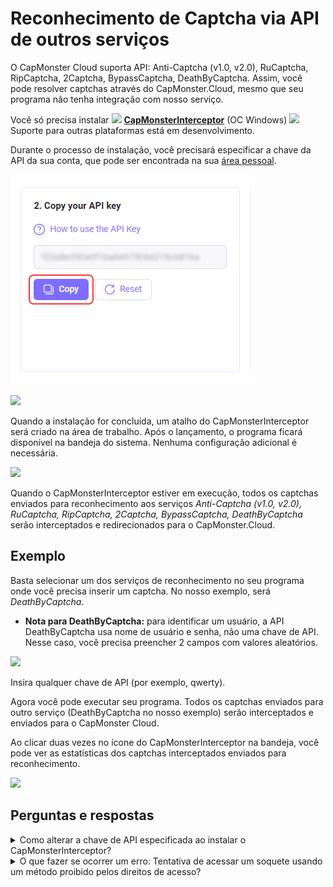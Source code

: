 ﻿# Reconhecimento de Captcha via API de outros serviços
O CapMonster Cloud suporta API: Anti-Captcha (v1.0, v2.0), RuCaptcha, RipCaptcha, 2Captcha, BypassCaptcha, DeathByCaptcha. Assim, você pode resolver captchas através do CapMonster.Cloud, mesmo que seu programa não tenha integração com nosso serviço.

Você só precisa instalar ![](./images/external-services/Aspose.Words.99efaca6-356f-455c-b8b5-a03b46d29ad6.001.png) [**CapMonsterInterceptor**](https://static.zenno.services/ccl/interceptor.msi) (OC Windows)
![](./images/external-services/Aspose.Words.99efaca6-356f-455c-b8b5-a03b46d29ad6.002.png) Suporte para outras plataformas está em desenvolvimento.

Durante o processo de instalação, você precisará especificar a chave da API da sua conta, que pode ser encontrada na sua [área pessoal](https://capmonster.cloud/Dashboard).

![](./images/external-services/Aspose.Words.99efaca6-356f-455c-b8b5-a03b46d29ad6.003.png)

![](./images/external-services/Aspose.Words.99efaca6-356f-455c-b8b5-a03b46d29ad6.004.png)

Quando a instalação for concluída, um atalho do CapMonsterInterceptor será criado na área de trabalho. Após o lançamento, o programa ficará disponível na bandeja do sistema. Nenhuma configuração adicional é necessária.

![](./images/external-services/Aspose.Words.99efaca6-356f-455c-b8b5-a03b46d29ad6.005.png)

Quando o CapMonsterInterceptor estiver em execução, todos os captchas enviados para reconhecimento aos serviços *Anti-Captcha (v1.0, v2.0), RuCaptcha, RipCaptcha, 2Captcha, BypassCaptcha, DeathByCaptcha* serão interceptados e redirecionados para o CapMonster.Cloud.
## **Exemplo**
Basta selecionar um dos serviços de reconhecimento no seu programa onde você precisa inserir um captcha. No nosso exemplo, será *DeathByCaptcha*.

- **Nota para DeathByCaptcha:** para identificar um usuário, a API DeathByCaptcha usa nome de usuário e senha, não uma chave de API. Nesse caso, você precisa preencher 2 campos com valores aleatórios.

![](./images/external-services/Aspose.Words.99efaca6-356f-455c-b8b5-a03b46d29ad6.006.png)

Insira qualquer chave de API (por exemplo, qwerty).

Agora você pode executar seu programa. Todos os captchas enviados para outro serviço (DeathByCaptcha no nosso exemplo) serão interceptados e enviados para o CapMonster Cloud.

Ao clicar duas vezes no ícone do CapMonsterInterceptor na bandeja, você pode ver as estatísticas dos captchas interceptados enviados para reconhecimento.

![](./images/external-services/Aspose.Words.99efaca6-356f-455c-b8b5-a03b46d29ad6.007.png)
## **Perguntas e respostas**

<details>
    <summary>Como alterar a chave de API especificada ao instalar o CapMonsterInterceptor?</summary>

Dê um clique duplo no ícone do CapMonsterInterceptor na bandeja. Na janela do programa, encontre o bloco «Configurações», altere a chave e clique em «Salvar».

![](./images/external-services/Aspose.Words.99efaca6-356f-455c-b8b5-a03b46d29ad6.009.png)
</details>

<details>
    <summary>O que fazer se ocorrer um erro: Tentativa de acessar um soquete usando um método proibido pelos direitos de acesso?</summary>

![](./images/external-services/Aspose.Words.99efaca6-356f-455c-b8b5-a03b46d29ad6.010.png)

Se ocorrer um erro durante a inicialização, isso significa que as portas 80 e/ou 443 estão ocupadas por outro aplicativo.

Para corrigir esse erro, é necessário encerrar o processo que ocupa essas portas.

Execute o prompt de comando através do menu iniciar → pesquisa → cmd

![](./images/external-services/Aspose.Words.99efaca6-356f-455c-b8b5-a03b46d29ad6.011.png)

Digite o comando `netstat -a -o | findstr :443`

A chave ***-a*** indica que estamos interessados em todas as conexões ativas, ***-o*** — para cada uma delas, precisamos exibir o PID (ID do processo).
**findstr :443** nos mostrará apenas o processo que ocupa a porta necessária.

O PID do processo será exibido na coluna da direita, como na captura de tela.
Lembre-se ou anote-o.

Abra o gerenciador de tarefas, vá para a aba «Detalhes», encontre o processo com o ID necessário e finalize a tarefa.

![](./images/external-services/Aspose.Words.99efaca6-356f-455c-b8b5-a03b46d29ad6.012.png)

</details>